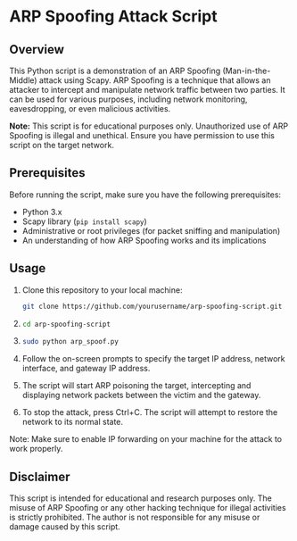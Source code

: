 # ARP Spoofing Attack Script

## Overview

This Python script is a demonstration of an ARP Spoofing (Man-in-the-Middle) attack using Scapy. ARP Spoofing is a technique that allows an attacker to intercept and manipulate network traffic between two parties. It can be used for various purposes, including network monitoring, eavesdropping, or even malicious activities.

**Note:** This script is for educational purposes only. Unauthorized use of ARP Spoofing is illegal and unethical. Ensure you have permission to use this script on the target network.

## Prerequisites

Before running the script, make sure you have the following prerequisites:

- Python 3.x
- Scapy library (`pip install scapy`)
- Administrative or root privileges (for packet sniffing and manipulation)
- An understanding of how ARP Spoofing works and its implications

## Usage

1. Clone this repository to your local machine:

    ```bash
   git clone https://github.com/yourusername/arp-spoofing-script.git

2.   ```bash
     cd arp-spoofing-script

3.   ```bash
     sudo python arp_spoof.py

4.  Follow the on-screen prompts to specify the target IP address, network interface, and gateway IP address.

5.  The script will start ARP poisoning the target, intercepting and displaying network packets between the victim   and the gateway.

6. To stop the attack, press Ctrl+C. The script will attempt to restore the network to its normal state.

Note: Make sure to enable IP forwarding on your machine for the attack to work properly.

## Disclaimer

This script is intended for educational and research purposes only. The misuse of ARP Spoofing or any other hacking technique for illegal activities is strictly prohibited. The author is not responsible for any misuse or damage caused by this script.

